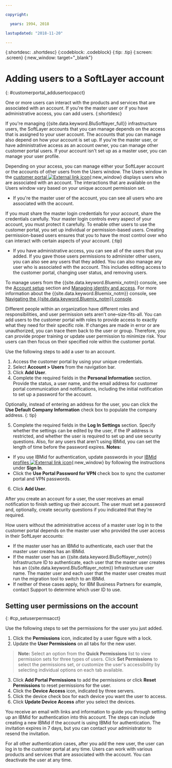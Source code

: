 ```yaml
---

copyright:

  years: 1994, 2018

lastupdated: "2018-11-20"

---
```


{:shortdesc: .shortdesc}
{:codeblock: .codeblock}
{:tip: .tip}
{:screen: .screen}
{:new_window: target="_blank"}


# Adding users to a SoftLayer account
{: #customerportal_addusertocpacct}

One or more users can interact with the products and services that are associated with an account. If you're the master user or if you have administrative access, you can add users.
{:shortdesc}

If you're managing {{site.data.keyword.BluSoftlayer_full}} infrastructure users, the SoftLayer accounts that you can manage depends on the access that is assigned to your user account. The accounts that you can manage also depend on how your account is set up. If you're the master user, or have administrative access as an account owner, you can manage other customer portal users. If your account isn't set up as a master user, you can manage your user profile.

Depending on your access, you can manage either your SoftLayer account or the accounts of other users from the Users window. The Users window in the [customer portal ![External link icon](../icons/launch-glyph.svg)](https://control.softlayer.com/){:new_window} displays users who are associated with an account. The interactions that are available on the Users window vary based on your unique account permission set.
  * If you're the master user of the account, you can see all users who are associated with the account.

  If you must share the master login credentials for your account, share the credentials carefully. Your master login controls every aspect of your account, you must protect it carefully. To enable other users to use the customer portal, you set up individual or permission-based users. Creating permission-based users ensures that you to have the most control over who can interact with certain aspects of your account.
{:tip}

  * If you have administrative access, you can see all of the users that you added. If you gave those users permissions to administer other users, you can also see any users that they added. You can also manage any user who is associated with the account. This includes editing access to the customer portal, changing user status, and removing users.

To manage users from the {{site.data.keyword.Bluemix_notm}} console, see the [Account setup](/docs/account/adminpublic.html#signing-up-for-ibm-cloud) section and [Managing identity and access](/docs/iam/quickstart.html#getstarted). For more information about the {{site.data.keyword.Bluemix_notm}} console, see [Navigating the {{site.data.keyword.Bluemix_notm}} console](/docs/overview/ui.html#ui).

Different people within an organization have different roles and responsibilities, and user permission sets aren't one–size-fits-all. You can add users to the customer portal with roles to provide access to exactly what they need for their specific role. If changes are made in error or are unauthorized, you can trace them back to the user or group. Therefore, you can provide proper training or update user permission to minimize risk. Your users can then focus on their specified role within the customer portal.

Use the following steps to add a user to an account.

1. Access the customer portal by using your unique credentials.
2. Select **Account > Users** from the navigation bar.
3. Click **Add User**.
4. Complete the required fields in the **Personal Information** section. Provide the status, a user name, and the email address for customer portal communication and notifications, including the initial notification to set up a password for the account.

  Optionally, instead of entering an address for the user, you can click the **Use Default Company Information** check box to populate the company address.
  {: tip}

5. Complete the required fields in the **Log In Settings** section. Specify whether the settings can be edited by the user, if the IP address is restricted, and whether the user is required to set up and use security questions. Also, for any users that aren't using IBMid, you can set the length of time before the password expires.
**Notes:**
* If you use IBMid for authentication, update passwords in your [IBMid profiles ![External link icon](../icons/launch-glyph.svg)](https://www.ibm.com/account/profile){:new_window} by following the instructions under **Sign In**.
* Click the **Use Portal Password for VPN** check box to sync the customer portal and VPN passwords.
6. Click **Add User**.

After you create an account for a user, the user receives an email notification to finish setting up their account. The user must set a password and, optionally, create security questions if you indicated that they're required.

How users without the administrative access of a master user log in to the customer portal depends on the master user who provided the user access in their SoftLayer accounts:
  * If the master user has an IBMid to authenticate, each user that the master user creates has an IBMid.
  * If the master user has an {{site.data.keyword.BluSoftlayer_notm}} Infrastructure ID to authenticate, each user that the master user creates has an {{site.data.keyword.BluSoftlayer_notm}} Infrastructure user name. The master user and each user that the master user creates must run the migration tool to switch to an IBMid.
  * If neither of these cases apply, for IBM Business Partners for example, contact Support to determine which user ID to use.

## Setting user permissions on the account
{: #cp_setuserpermsacct}

Use the following steps to set the permissions for the user you just added.

1. Click the **Permissions** icon, indicated by a user figure with a lock.
2. Update the **User Permissions** on all tabs for the new user.
> **Note:** Select an option from the **Quick Permissions** list to view permission sets for three types of users. Click **Set Permissions** to select the permissions set, or customize the user's accessibility by selecting individual options on each tab available.
3. Click **Add Portal Permissions** to add the permissions or click **Reset Permissions** to reset permissions for the user.
4. Click the **Device Access** icon, indicated by three servers.
5. Click the device check box for each device you want the user to access.
6. Click **Update Device Access** after you select the devices.

You receive an email with links and information to guide you through setting up an IBMid for authentication into this account. The steps can include creating a new IBMid if the account is using IBMid for authentication. The invitation expires in 7 days, but you can contact your administrator to resend the invitation.

For all other authentication cases, after you add the new user, the user can log in to the customer portal at any time. Users can work with various products and services that are associated with the account. You can deactivate the user at any time.
